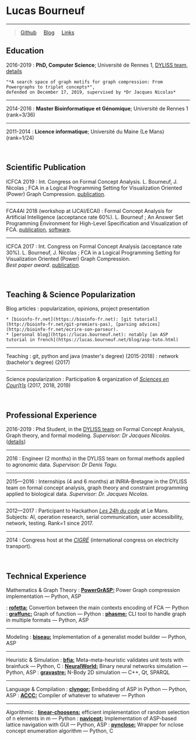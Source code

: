Lucas Bourneuf
==============

----

<!-- >  In this style, the resume starts with a blockquote, where -->
<!-- >  you can briefly list your specialties, or include a salient -->
<!-- >  quote. Ending a line with a backslash forces a line break. -->
<!-- > Bioinformatics,  -->
> [Github](https://github.com/aluriak) &nbsp; &nbsp;  [Blog](https://lucas.bourneuf.net/blog) &nbsp; &nbsp;  [Links](https://lucas.bourneuf.net/links)

Education
---------

2016-2019
:   **PhD, Computer Science**; Université de Rennes 1, [DYLISS team](https://www-dyliss.irisa.fr), [details](/thesis)

    "*A search space of graph motifs for graph compression: From Powergraphs to triplet concepts*",
    defended on December 17, 2019, supervised by *Dr Jacques Nicolas*

______

2014-2016
:   **Master Bioinformatique et Génomique**; Université de Rennes 1 (rank=3/36)

______

2011-2014
:   **Licence informatique**; Université du Maine (Le Mans) (rank=1/24)


<br/>

Scientific Publication
----------------------

ICFCA 2019
:    Int. Congress on Formal Concept Analysis. L. Bourneuf, J. Nicolas ;
     FCA in a Logical Programming Setting for Visualization Oriented (Power) Graph Compression.
     [publication](https://link.springer.com/chapter/10.1007/978-3-030-21462-3_18).

______

FCA4AI 2018 (workshop at IJCAI/ECAI)
:    Formal Concept Analysis for Artificial Intelligence (acceptance rate 60%). L. Bourneuf ;
     An Answer Set Programming Environment for High-Level Specification and Visualization of FCA.
     [publication](http://ceur-ws.org/Vol-2149/), [software](https://gitlab.inria.fr/lbourneu/biseau).

______

ICFCA 2017
:    Int. Congress on Formal Concept Analysis (acceptance rate 30%). L. Bourneuf, J. Nicolas ;
     FCA in a Logical Programming Setting for Visualization Oriented (Power) Graph Compression.
     <br>*Best paper award*. [publication](https://link.springer.com/chapter/10.1007/978-3-319-59271-8_6).


<!-- Scientific Communication -->
<!-- ------------------------ -->

<!-- 2017 -->
<!-- :   Lucas Bourneuf and Jacques Nicolas. FCA in a Logical Programming Setting for Visualization-Oriented Graph Compression. -->
<!-- *Formal Concept Analysis - 14th International Conference, ICFCA 2017, Rennes, France, June 13-16, 2017, Proceedings 2017* -->
<!-- *[link]()* -->
<!-- ![link]() -->

<br/>

Teaching \& Science Popularization
----------------------------------
Blog articles
:    popularization, opinions, project presentation

    * [bioinfo-fr.net](https://bioinfo-fr.net): [git tutorial](http://bioinfo-fr.net/git-premiers-pas), [parsing advices](http://bioinfo-fr.net/ecrire-son-parseur).
    * [personal blog](https://lucas.bourneuf.net): notably [an ASP tutorial in french](https://lucas.bourneuf.net/blog/asp-tuto.html)

______


Teaching
:    git, python and java (master's degree) (2015-2018)
:    network (bachelor's degree) (2017)

______


Science popularization
:    Participation \& organization of [*Sciences en Cour[t]s*](http://sciences-en-courts.fr) (2017, 2018, 2019)

<br/>


Professional Experience
-----------------------

2016-2019
:    Phd Student, in the [DYLISS team](https://www-dyliss.irisa.fr) on Formal Concept Analysis, Graph theory, and formal modeling. *Supervisor: Dr Jacques Nicolas.*  ([details](/thesis))

______


2016
:    Engineer (2 months) in the DYLISS team on formal methods applied to agronomic data. *Supervisor: Dr Denis Tagu.*

______


2015—2016
:    Internships (4 and 6 months) at INRIA-Bretagne in the DYLISS team on formal concept analysis, graph theory and constraint programming applied to biological data. *Supervisor: Dr. Jacques Nicolas*.

______


2012—2017
:    Participant to Hackathon [*Les 24h du code*](https://www.les24hducode.fr) at Le Mans. Subjects: AI, operation research, serial communication, user accessibility, network, testing. Rank=1 since 2017.

______


2014
:    Congress host at the [*CIGRÉ*](http://www.cigre.org/) (international congress on electricity transport).

<br/>

Technical Experience
--------------------

Mathematics \& Graph Theory
:    [**PowerGrASP:**](https://github.com/aluriak/PowerGrASP) Power Graph compression implementation — Python, ASP
<!-- :    [**BubbleTools:**](https://github.com/aluriak/bubble-tools) Power Graph programmatic handling — Python -->
:    [**rofetta:**](https://github.com/aluriak/rofetta) Convertion between the main contexts encoding of FCA — Python
:    [**graffunc:**](https://github.com/aluriak/graffunc) Graph of function — Python
:    [**phasme:**](https://github.com/aluriak/phasme) CLI tool to handle graph in multiple formats — Python, ASP

______

Modeling
:    [**biseau:**](https://gitlab.inria.fr/lbourneu/biseau) Implementation of a generalist model builder — Python, ASP

______

Heuristic \& Simulation
:    [**bfia:**](https://github.com/aluriak/bfia) Meta-meta-heuristic validates unit tests with brainfuck — Python, C
:    [**NeuralWorld:**](https://github.com/aluriak/NeuralWorld) Binary neural networks simulation — Python, ASP
:    [**gravastre:**](https://github.com/aluriak/gravastre) N-Body 2D simulation — C++, Qt, SPARQL
<!-- :    [**constellations in 3D:**](https://github.com/Aluriak/constellations-in-3D) automatic 3D visualizations of constellations — Python, gnuplot -->

______

Language \& Compilation
:    [**clyngor:**](https://github.com/aluriak/clyngor) Embedding of ASP in Python — Python, ASP
:    [**ACCC:**](https://github.com/aluriak/ACCC) Compiler of whatever to whatever — Python

______

Algorithmic
:    [**linear-choosens:**](https://github.com/aluriak/linear_choosens) efficient implementation of random selection of n elements in m — Python
:    [**navicept:**](https://github.com/aluriak/navicept) Implementation of ASP-based lattice navigation with GUI — Python, ASP
:    [**pynclose:**](https://github.com/aluriak/pynclose) Wrapper for nclose concept enumeration algorithm — Python, C

<!-- ______ -->

<!-- Side projects -->
<!-- :    [**Weldon:**](https://github.com/aluriak/Weldon) Programming education helper — Python -->
<!-- :    [**gerobust:**](https://github.com/aluriak/gerobust) Wrapper for robust geometry — Python, C -->
<!-- :    [**pydelaunator:**](https://github.com/aluriak/pydelaunator) Delaunay triangulation with robust geometry — Python, C -->


<!-- Thesis related repositories -->
<!-- :    [**biseau:**](https://gitlab.inria.fr/lbourneu/biseau) Implementation of a generalist model builder — Python, ASP -->
<!-- :    [**PowerGrASP:**](https://github.com/aluriak/PowerGrASP) Power Graph compression implementation — Python, ASP -->
<!-- :    [**BubbleTools:**](https://github.com/aluriak/bubble-tools) Power Graph programmatic handling — Python -->
<!-- :    [**navicept:**](https://github.com/aluriak/navicept) Implementation of ASP-based lattice navigation in GUI — Python, ASP -->
<!-- :    [**clyngor:**](https://github.com/aluriak/clyngor) Embedding of ASP in Python — Python, ASP -->
<!-- :    [**rofetta:**](https://github.com/aluriak/rofetta) Convertion between the main contexts encoding of FCA — Python -->


<!-- Side projects -->
<!-- :    [**linear-choosens:**](https://github.com/aluriak/linear_choosens) efficient implementation of random selection of n elements in m — Python -->
<!-- :    [**Weldon:**](https://github.com/aluriak/Weldon) Programming education helper — Python -->
<!-- :    [**bfia:**](https://github.com/aluriak/bfia) Meta-meta-heuristic validates unit tests with brainfuck — Python, C -->
<!-- :    [**graffunc:**](https://github.com/aluriak/graffunc) Graph of function — Python -->
<!-- :    [**ACCC:**](https://github.com/aluriak/ACCC) Compiler of whatever to whatever — Python -->
<!-- :    [**pydelaunator:**](https://github.com/aluriak/pydelaunator) Delaunay triangulation with robust geometry — Python, C -->
<!-- :    [**NeuralWorld:**](https://github.com/aluriak/NeuralWorld) Binary neural networks simulation — Python, ASP -->
<!-- :    [**gravastre:**](https://github.com/aluriak/gravastre) N-Body simulation — C++, Qt, SPARQL -->
<!-- :    [**pynclose:**](https://github.com/aluriak/pynclose) Wrapper for nclose concept enumeration algorithm — Python, C -->
<!-- :    [**constellations in 3D:**](https://github.com/Aluriak/constellations-in-3D) automatic 3D visualizations of constellations — Python, gnuplot -->
<!-- :    [**gerobust:**](https://github.com/aluriak/gerobust) Wrapper for robust geometry — Python, C -->


<!-- :   For items which don't have a clear time ordering, a definition -->
<!-- list can be used to have named items. -->

<!-- * These items can also contain lists, but you need to mind the -->
<!-- indentation levels in the markdown source. -->
<!-- * Second item. -->

<!-- Open Source -->
<!-- :   List open source contributions here, perhaps placing emphasis on -->
<!-- the project names, for example the **Linux Kernel**, where you -->
<!-- implemented multithreading over a long weekend, or **node.js** -->
<!-- (with [link](http://nodejs.org)) which was actually totally -->
<!-- your idea... -->

<!-- Programming Languages -->
<!-- :   **first-lang:** Here, we have an itemization, where we only want -->
<!-- to add descriptions to the first few items, but still want to -->
<!-- mention some others together at the end. A format that works well -->
<!-- here is a description list where the first few items have their -->
<!-- first word emphasized, and the last item contains the final few -->
<!-- emphasized terms. Notice the reasonably nice page break in the pdf -->
<!-- version, which wouldn't happen if we generated the pdf via html. -->

<!-- :   **second-lang:** Description of your experience with second-lang, -->
<!-- perhaps again including a [link] [ref], this time placing the url -->
<!-- reference elsewhere in the document to reduce clutter (see source -->
<!-- file).  -->

<!-- :   **obscure-but-impressive-lang:** We both know this one's pushing -->
<!-- it. -->

<!-- :   Basic knowledge of **C**, **x86 assembly**, **forth**, **Common Lisp** -->

[ref]: https://github.com/aluriak


<!-- Extra Section, Call it Whatever You Want -->
<!-- ---------------------------------------- -->

<!-- * Natural Languages: -->

<!--      * French (native speaker) -->
<!--      * English -->

<!-- * Random tidbit -->

<!-- * Other sort of impressive-sounding thing you did -->

<!-- ---- -->

<!-- > <email@example.com> -->
<!-- > adress -->

